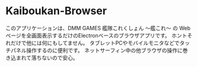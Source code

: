 # Kaiboukan-Browser
このアプリケーションは、DMM GAMES 艦隊これくしょん ～艦これ～ の Webページを全画面表示するだけのElectronベースのブラウザアプリです。 ホントそれだけで他には何にもしてません。  タブレットPCやモバイルモニタなどでタッチパネル操作するのに便利です。 ネットサーフィン中の他ブラウザの操作に巻き込まれて落ちないので安心。
